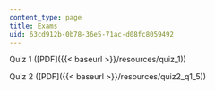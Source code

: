 ```yaml
---
content_type: page
title: Exams
uid: 63cd912b-0b78-36e5-71ac-d08fc8059492
---
```


Quiz 1 ([PDF]({{< baseurl >}}/resources/quiz_1))

Quiz 2 ([PDF]({{< baseurl >}}/resources/quiz2_q1_5))